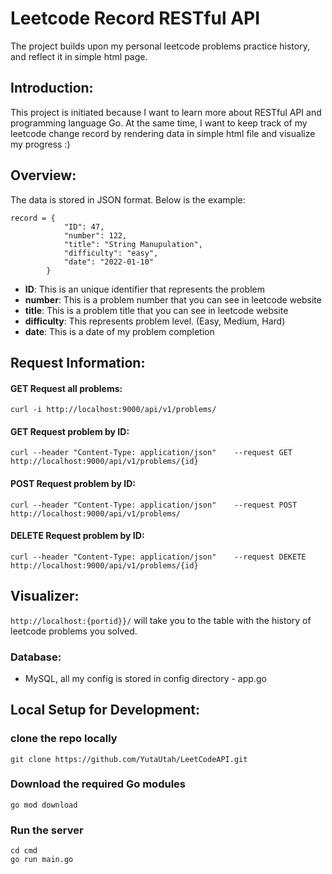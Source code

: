 # Leetcode Record RESTful API

The project builds upon my personal leetcode problems practice history, and reflect it in simple html page.


## Introduction:

This project is initiated because I want to learn more about RESTful API and programming language Go. At the same time, I want to keep track of my leetcode change record by rendering data in simple html file and visualize my progress :)

## Overview:

The data is stored in JSON format. Below is the example:

```
record = {
            "ID": 47,
            "number": 122,
            "title": "String Manupulation",
            "difficulty": "easy",
            "date": "2022-01-10"
        }
```

- **ID**: This is an unique identifier that represents the problem
- **number**: This is a problem number that you can see in leetcode website
- **title**: This is a problem title that you can see in leetcode website
- **difficulty**: This represents problem level. (Easy, Medium, Hard)
- **date**: This is a date of my problem completion



## Request Information:

#### GET Request all problems:

```
curl -i http://localhost:9000/api/v1/problems/
```

#### GET Request problem by ID:

```
curl --header "Content-Type: application/json"    --request GET   http://localhost:9000/api/v1/problems/{id}
```

#### POST Request problem by ID:

```
curl --header "Content-Type: application/json"    --request POST   http://localhost:9000/api/v1/problems/
```

#### DELETE Request problem by ID:

```
curl --header "Content-Type: application/json"    --request DEKETE   http://localhost:9000/api/v1/problems/{id}
```

## Visualizer:

```http://localhost:{portid}}/``` will take you to the table with the history of leetcode problems you solved.


### Database:

- MySQL, all my config is stored in config directory - app.go

## Local Setup for Development:

### clone the repo locally

```
git clone https://github.com/YutaUtah/LeetCodeAPI.git
```

### Download the required Go modules
```
go mod download
```

### Run the server
```
cd cmd
go run main.go
```